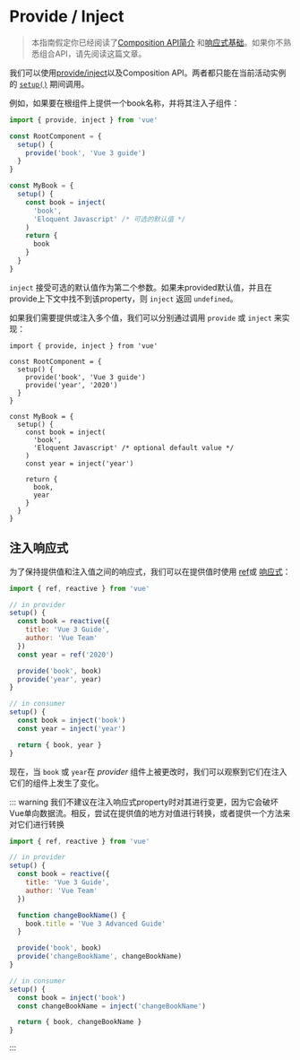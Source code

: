 # Provide / Inject

> 本指南假定你已经阅读了[Composition API简介](composition-api-introduction.html) 和[响应式基础](reactivity-fundamentals.html)。如果你不熟悉组合API，请先阅读这篇文章。

我们可以使用[provide/inject](component-provide-inject.html)以及Composition API。两者都只能在当前活动实例的 [`setup()`](composition-api-setup.html) 期间调用。

例如，如果要在根组件上提供一个book名称，并将其注入子组件：

```js
import { provide, inject } from 'vue'

const RootComponent = {
  setup() {
    provide('book', 'Vue 3 guide')
  }
}

const MyBook = {
  setup() {
    const book = inject(
      'book',
      'Eloquent Javascript' /* 可选的默认值 */
    )
    return {
      book
    }
  }
}
```

`inject` 接受可选的默认值作为第二个参数。如果未provided默认值，并且在provide上下文中找不到该property，则 `inject` 返回 `undefined`。

如果我们需要提供或注入多个值，我们可以分别通过调用 `provide` 或 `inject` 来实现：

```js{5-6,12-16}
import { provide, inject } from 'vue'

const RootComponent = {
  setup() {
    provide('book', 'Vue 3 guide')
    provide('year', '2020')
  }
}

const MyBook = {
  setup() {
    const book = inject(
      'book',
      'Eloquent Javascript' /* optional default value */
    )
    const year = inject('year')

    return {
      book,
      year
    }
  }
}
```

##  注入响应式

为了保持提供值和注入值之间的响应式，我们可以在提供值时使用 [ref](reactivity-fundamentals.html#creating-standalone-reactive-values-as-refs)或 [响应式](reactivity-fundamentals.html#declaring-reactive-state)：

```js
import { ref, reactive } from 'vue'

// in provider
setup() {
  const book = reactive({
    title: 'Vue 3 Guide',
    author: 'Vue Team'
  })
  const year = ref('2020')

  provide('book', book)
  provide('year', year)
}

// in consumer
setup() {
  const book = inject('book')
  const year = inject('year')

  return { book, year }
}
```

现在，当 `book` 或 `year`在 *provider* 组件上被更改时，我们可以观察到它们在注入它们的组件上发生了变化。

::: warning
我们不建议在注入响应式property时对其进行变更，因为它会破坏Vue单向数据流。相反，尝试在提供值的地方对值进行转换，或者提供一个方法来对它们进行转换
```js
import { ref, reactive } from 'vue'

// in provider
setup() {
  const book = reactive({
    title: 'Vue 3 Guide',
    author: 'Vue Team'
  })

  function changeBookName() {
    book.title = 'Vue 3 Advanced Guide'
  }

  provide('book', book)
  provide('changeBookName', changeBookName)
}

// in consumer
setup() {
  const book = inject('book')
  const changeBookName = inject('changeBookName')

  return { book, changeBookName }
}
```

:::
